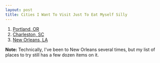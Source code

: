 ```yaml
---
layout: post
title: Cities I Want To Visit Just To Eat Myself Silly
---
```

1. [Portland, OR](http://noms.in/portland)
2. [Charleston, SC](http://www.theawl.com/2011/05/the-best-fried-chicken-in-the-world-galaxy-universe)
3. [New Orleans, LA](http://noms.in/neworleans)

**Note:** Technically, I've been to New Orleans several times, but my list of places to try still has a few dozen items on it.